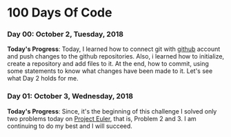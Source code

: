 # 100 Days Of Code 


### Day 00: October 2, Tuesday, 2018

**Today's Progress**: Today, I learned how to connect git with [github](github.com) account and push changes to the github repositories. Also, i learned how to initialize, create a repository and add files to it. At the end, how to commit, using some statements to know what changes have been made to it. Let's see what Day 2 holds for me.

### Day 01: October 3, Wednesday, 2018

**Today's Progress**: Since, it's the beginning of this challenge I solved only two problems today on [Project Euler](https://projecteuler.net/archives), that is, Problem 2 and 3. I am continuing to do my best and I will succeed.